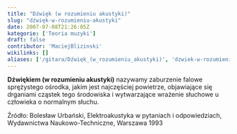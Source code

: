 ```yaml
---
title: "Dźwięk (w rozumieniu akustyki)"
slug: "dźwięk-w-rozumieniu-akustyki"
date: 2007-07-08T21:26:05Z
kategorie: ['Teoria muzyki']
draft: false
contributor: 'MaciejBlizinski'
wikilinks: []
aliases: ['/gitara/Dźwięk_(w_rozumieniu_akustyki)', 'dzwiek-w-rozumieniu-akustyki']
---
```

**Dźwiękiem (w rozumieniu akustyki)** nazywamy zaburzenie falowe
sprężystego ośrodka, jakim jest najczęściej powietrze, objawiające się
drganiami cząstek tego środowiska i wytwarzające wrażenie słuchowe u
człowieka o normalnym słuchu.

Źródło: Bolesław Urbański, Elektroakustyka w pytaniach i odpowiedziach,
Wydawnictwa Naukowo-Techniczne, Warszawa 1993

